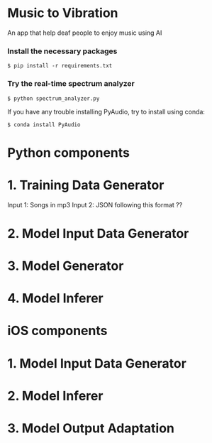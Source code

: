# Music to Vibration
An app that help deaf people to enjoy music using AI

### Install the necessary packages
``$ pip install -r requirements.txt``

### Try the real-time spectrum analyzer
``$ python spectrum_analyzer.py``

If you have any trouble installing PyAudio, try to install using conda:

``$ conda install PyAudio``


# Python components

# 1. Training Data Generator

Input 1: Songs in mp3
Input 2: JSON following this format ??

# 2. Model Input Data Generator

# 3. Model Generator

# 4. Model Inferer

# iOS components

# 1. Model Input Data Generator

# 2. Model Inferer

# 3. Model Output Adaptation
